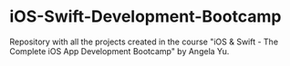 # iOS-Swift-Development-Bootcamp
Repository with all the projects created in the course "iOS &amp; Swift - The Complete iOS App Development Bootcamp" by Angela Yu.
